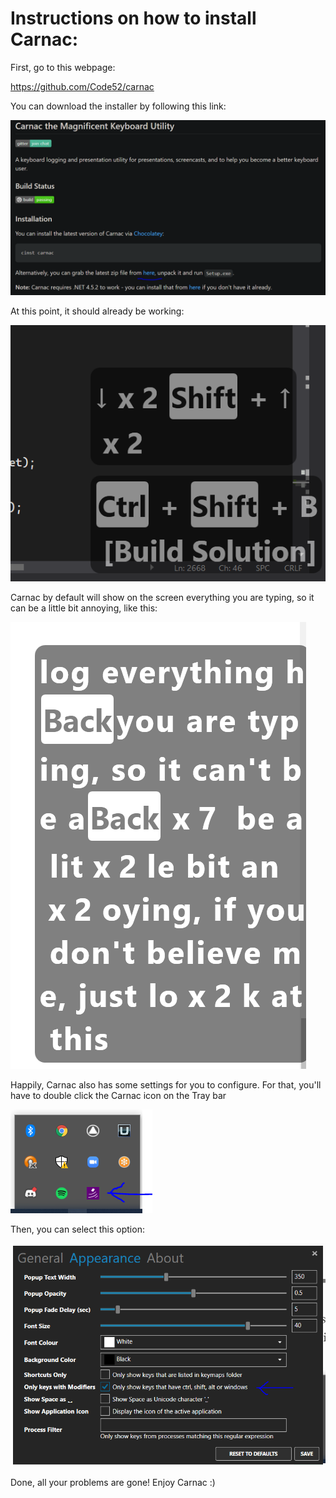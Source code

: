 # Instructions on how to install Carnac:

First, go to this webpage:

https://github.com/Code52/carnac

You can download the installer by following this link:

![Image for post](https://github.com/polgaro/Documentation/blob/master/Carnac/Images/1_installing_it_manually.png)

At this point, it should already be working:

![Image for post](https://github.com/polgaro/Documentation/blob/master/Carnac/Images/2_just_installed.png)

Carnac by default will show on the screen everything you are typing, so it can be a little bit annoying, like this:

![Image for post](https://github.com/polgaro/Documentation/blob/master/Carnac/Images/3_problem.png)

Happily, Carnac also has some settings for you to configure. For that, you'll have to double click the Carnac icon on the Tray bar

![Image for post](https://github.com/polgaro/Documentation/blob/master/Carnac/Images/4_tray.png)

Then, you can select this option:

![Image for post](https://github.com/polgaro/Documentation/blob/master/Carnac/Images/5_settings.png)

Done, all your problems are gone!
Enjoy Carnac :)
